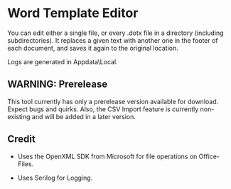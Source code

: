 # Word Template Editor
You can edit either a single file, or every .dotx file in a directory (including subdirectories). 
It replaces a given text with another one in the footer of each document, and saves it again to the original location.

Logs are generated in Appdata\Local.
## WARNING: Prerelease
This tool currently has only a prerelease version available for download. Expect bugs and quirks. Also, the CSV Import feature is currently non-existing and will be added in a later version.


## Credit
- Uses the OpenXML SDK from Microsoft for file operations on Office-Files.

- Uses Serilog for Logging.